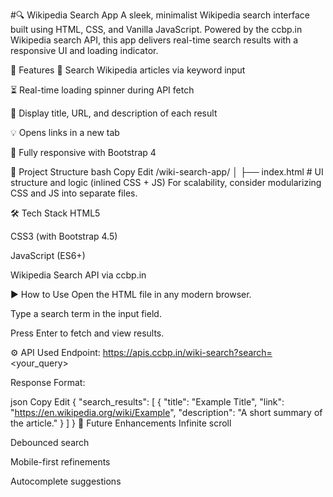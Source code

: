 #🔍 Wikipedia Search App
A sleek, minimalist Wikipedia search interface built using HTML, CSS, and Vanilla JavaScript. Powered by the ccbp.in Wikipedia search API, this app delivers real-time search results with a responsive UI and loading indicator.

🚀 Features
🔎 Search Wikipedia articles via keyword input

⏳ Real-time loading spinner during API fetch

📄 Display title, URL, and description of each result

💡 Opens links in a new tab

🎯 Fully responsive with Bootstrap 4

📁 Project Structure
bash
Copy
Edit
/wiki-search-app/
│
├── index.html       # UI structure and logic (inlined CSS + JS)
For scalability, consider modularizing CSS and JS into separate files.

🛠️ Tech Stack
HTML5

CSS3 (with Bootstrap 4.5)

JavaScript (ES6+)

Wikipedia Search API via ccbp.in

▶️ How to Use
Open the HTML file in any modern browser.

Type a search term in the input field.

Press Enter to fetch and view results.

⚙️ API Used
Endpoint: https://apis.ccbp.in/wiki-search?search=<your_query>

Response Format:

json
Copy
Edit
{
  "search_results": [
    {
      "title": "Example Title",
      "link": "https://en.wikipedia.org/wiki/Example",
      "description": "A short summary of the article."
    }
  ]
}
🧪 Future Enhancements
 Infinite scroll

 Debounced search

 Mobile-first refinements

 Autocomplete suggestions
